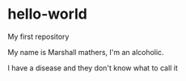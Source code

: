 # hello-world
My first repository

My name is Marshall mathers, I'm an alcoholic.

I have a disease and they don't know what to call it
